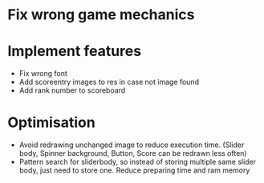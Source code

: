 # Fix wrong game mechanics

# Implement features
- Fix wrong font
- Add scoreentry images to res in case not image found
- Add rank number to scoreboard

# Optimisation
- Avoid redrawing unchanged image to reduce execution time. (Slider body, Spinner background, Button, Score can be redrawn less often)
- Pattern search for sliderbody, so instead of storing multiple same slider body, just need to store one. Reduce preparing time and ram memory
